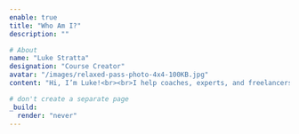 ```yaml
---
enable: true
title: "Who Am I?"
description: ""

# About 
name: "Luke Stratta"
designation: "Course Creator"
avatar: "/images/relaxed-pass-photo-4x4-100KB.jpg"
content: "Hi, I’m Luke!<br><br>I help coaches, experts, and freelancers grow their business and get their time back by creating engaging and effective online courses.<br><br>I’ve worked with business over the years to create online content, from music teachers, to property developers, even an MOT Tester training company. <br><br>I have my roots in video production, so creating visually appealing content comes as second nature, so I took the time to add instructional design to my skill set to be able to serve people like you."

# don't create a separate page
_build:
  render: "never"
---
```

